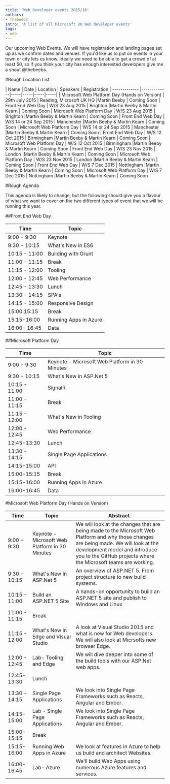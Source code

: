 ```yaml
---
title: 'Web Developer events 2015/16'
authors:
- thebeebs
intro: 'A list of all Microsoft UK Web developer events'
tags:
- web
---
```


Our upcoming Web Events. We will have registration and landing pages set up as we confirm dates and venues. If you'd like us to put on events in your town or city lets us
know. Ideally we need to be able to get a crowd of at least 50, so if you think your city has enough interested developers give me a shout @thebeebs.

#Rough Location List

| Name        | Date           | Location  | Speakers  | Registration
| ------------- |-------------|-----|-----|-----|-----|
| Microsoft Web Platform Day (Hands on Version)	|	29th July 2015			|	Reading, Microsoft UK HQ	|Martin Beeby | Coming Soon
| Front End Web Day				|	W/S 23 Aug 2015			|	Brighton	|Martin Beeby & Martin Kearn | Coming Soon
| Microsoft Web Platform Day	|	W/S 23 Aug 2015			|	Brighton	|Martin Beeby & Martin Kearn | Coming Soon
| Front End Web Day				|	W/S 14 or 24 Sep 2015	|	Manchester	|Martin Beeby & Martin Kearn | Coming Soon
| Microsoft Web Platform Day	|	 W/S 14 or 24 Sep 2015	|	Manchester	|Martin Beeby & Martin Kearn | Coming Soon
| Front End Web Day				|	W/S 12 Oct 2015			|	Birmingham	|Martin Beeby & Martin Kearn | Coming Soon
| Microsoft Web Platform Day	| 	W/S 12 Oct 2015			|	Birmingham	|Martin Beeby & Martin Kearn | Coming Soon
| Front End Web Day				|	W/S 23 Nov 2015			|	London		|Martin Beeby & Martin Kearn | Coming Soon
| Microsoft Web Platform Day	| 	W/S 23 Nov 2015			|	London		|Martin Beeby & Martin Kearn | Coming Soon
| Front End Web Day				|	W/S 7 Dec 2015			|	Nottingham	|Martin Beeby & Martin Kearn | Coming Soon
|  Microsoft Web Platform Day	|	W/S 7 Dec 2015			|	Nottingham	|Martin Beeby & Martin Kearn | Coming Soon

#Rough Agenda

This agenda is likely to change, but the following should give you a flavour of what we want to cover on the two different types of event that we will be running this year.

##Front End Web Day

| Time        | Topic           | 
| ------------- |-------------|	
|9:00 - 9:30 | Keynote
| 9:30 - 10:15 |  What's New in ES6
| 10:15 - 11:00 |  Building with Grunt
| 11:00 - 11:15 |  Break
| 11:15 - 12:00 |  Tooling
| 12:00 - 12:45 |  Web Performance
| 12:45 - 13:30 |  Lunch
| 13:30 - 14:15 |  SPA's 
| 14:15 - 15:00 |  Responsive Design
| 15:00:15:15 |  Break
| 15:15-16:00 |  Running Apps in Azure
| 16:00- 16:45 |   Data


##Microsoft Platform Day

| Time        | Topic           | 
| ------------- |-------------|
|9:00 - 9:30 | Keynote - Microsoft Web Platform in 30 Minutes
|9:30 - 10:15 | What's New in ASP.Net 5
|10:15 - 11:00 | SignalR
|11:00 - 11:15 | Break
|11:15 - 12:00 | What's New in Tooling
|12:00 - 12:45 | Web Performance
|12:45-13:30 | Lunch
|13:30 - 14:15 | Single Page Applications
|14:15-15:00 | API
|15:00-15:15 |Break
|15:15-16:00  |Running Apps in Azure
|16:00-16:45  | Data


#Microsoft Web Platform Day (Hands on Version)

| Time        | Topic           | Abstract
| ------------- |-------------|--------------|
|9:00 - 9:30 |Keynote - Microsoft Web Platform in 30 Minutes | We will look at the changes that are being made to the Microsoft Web Platform and why those changes are being made. We will look at the development model and introduce you to the GitHub projects where the Microsoft teams are working.
|9:30 - 10:15 | What's New in ASP.Net 5 | An overview of ASP.NET 5. From project structure to new build systems. 
|10:15 - 11:00 |  Build an ASP.NET 5 Site | A hands-on opportunity to build an ASP.NET 5 site and publish to Windows and Linux
|11:00 - 11:15 | Break
|11:15 - 12:00 | What's New in Edge and Visual Studio | A look at Visual Studio 2015 and what is new for Web developers. We will also look at Micrsofts new browser Edge.
|12:00 - 12:45 | Lab- Tooling and Edge | We will dive deeper into some of the build tools with our ASP.Net web apps. 
|12:45-13:30 | Lunch
|13:30 - 14:15 | Single Page Applications | We look into Single Page Frameworks such as Reacts, Angular and Ember.
|14:15-15:00 | Lab - Single Page Applications | We look into Single Page Frameworks such as Reacts, Angular and Ember.
|15:00-15:15 |Break
|15:15-16:00  | Running Web Apps in Azure | We look at features in Azure to help us build and architect Websites.
|16:00-16:45  | Lab- Azure | We'll build Web Apps using numerous Azure features and services.


